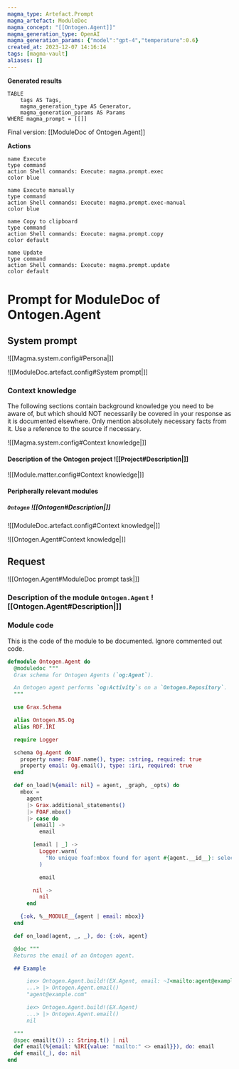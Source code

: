 ```yaml
---
magma_type: Artefact.Prompt
magma_artefact: ModuleDoc
magma_concept: "[[Ontogen.Agent]]"
magma_generation_type: OpenAI
magma_generation_params: {"model":"gpt-4","temperature":0.6}
created_at: 2023-12-07 14:16:14
tags: [magma-vault]
aliases: []
---
```


**Generated results**

```dataview
TABLE
	tags AS Tags,
	magma_generation_type AS Generator,
	magma_generation_params AS Params
WHERE magma_prompt = [[]]
```

Final version: [[ModuleDoc of Ontogen.Agent]]

**Actions**

```button
name Execute
type command
action Shell commands: Execute: magma.prompt.exec
color blue
```
```button
name Execute manually
type command
action Shell commands: Execute: magma.prompt.exec-manual
color blue
```
```button
name Copy to clipboard
type command
action Shell commands: Execute: magma.prompt.copy
color default
```
```button
name Update
type command
action Shell commands: Execute: magma.prompt.update
color default
```

# Prompt for ModuleDoc of Ontogen.Agent

## System prompt

![[Magma.system.config#Persona|]]

![[ModuleDoc.artefact.config#System prompt|]]

### Context knowledge

The following sections contain background knowledge you need to be aware of, but which should NOT necessarily be covered in your response as it is documented elsewhere. Only mention absolutely necessary facts from it. Use a reference to the source if necessary.

![[Magma.system.config#Context knowledge|]]

#### Description of the Ontogen project ![[Project#Description|]]

![[Module.matter.config#Context knowledge|]]

#### Peripherally relevant modules

##### `Ontogen` ![[Ontogen#Description|]]

![[ModuleDoc.artefact.config#Context knowledge|]]

![[Ontogen.Agent#Context knowledge|]]


## Request

![[Ontogen.Agent#ModuleDoc prompt task|]]

### Description of the module `Ontogen.Agent` ![[Ontogen.Agent#Description|]]

### Module code

This is the code of the module to be documented. Ignore commented out code.

```elixir
defmodule Ontogen.Agent do
  @moduledoc """
  Grax schema for Ontogen Agents (`og:Agent`).

  An Ontogen agent performs `og:Activity`s on a `Ontogen.Repository`.
  """

  use Grax.Schema

  alias Ontogen.NS.Og
  alias RDF.IRI

  require Logger

  schema Og.Agent do
    property name: FOAF.name(), type: :string, required: true
    property email: Og.email(), type: :iri, required: true
  end

  def on_load(%{email: nil} = agent, _graph, _opts) do
    mbox =
      agent
      |> Grax.additional_statements()
      |> FOAF.mbox()
      |> case do
        [email] ->
          email

        [email | _] ->
          Logger.warn(
            "No unique foaf:mbox found for agent #{agent.__id__}: selected #{email} randomly"
          )

          email

        nil ->
          nil
      end

    {:ok, %__MODULE__{agent | email: mbox}}
  end

  def on_load(agent, _, _), do: {:ok, agent}

  @doc """
  Returns the email of an Ontogen agent.

  ## Example

      iex> Ontogen.Agent.build!(EX.Agent, email: ~I<mailto:agent@example.com>)
      ...> |> Ontogen.Agent.email()
      "agent@example.com"

      iex> Ontogen.Agent.build!(EX.Agent)
      ...> |> Ontogen.Agent.email()
      nil

  """
  @spec email(t()) :: String.t() | nil
  def email(%{email: %IRI{value: "mailto:" <> email}}), do: email
  def email(_), do: nil
end

```
